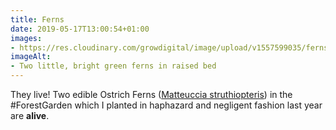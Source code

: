 ```yaml
---
title: Ferns
date: 2019-05-17T13:00:54+01:00
images: 
- https://res.cloudinary.com/growdigital/image/upload/v1557599035/ferns-69089BB6.jpg
imageAlt: 
- Two little, bright green ferns in raised bed
---
```


They live! Two edible Ostrich Ferns ([Matteuccia struthiopteris](https://pfaf.org/user/plant.aspx?latinname=Matteuccia+struthiopteris)) in the #ForestGarden which I planted in haphazard and negligent fashion last year are **alive**. 

